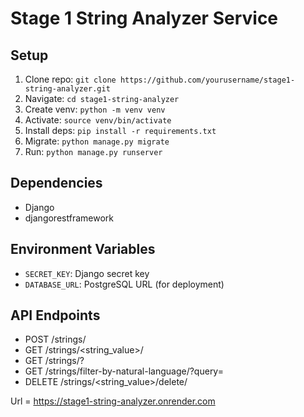 # Stage 1 String Analyzer Service

## Setup
1. Clone repo: `git clone https://github.com/yourusername/stage1-string-analyzer.git`
2. Navigate: `cd stage1-string-analyzer`
3. Create venv: `python -m venv venv`
4. Activate: `source venv/bin/activate`
5. Install deps: `pip install -r requirements.txt`
6. Migrate: `python manage.py migrate`
7. Run: `python manage.py runserver`

## Dependencies
- Django
- djangorestframework

## Environment Variables
- `SECRET_KEY`: Django secret key
- `DATABASE_URL`: PostgreSQL URL (for deployment)

## API Endpoints
- POST /strings/
- GET /strings/<string_value>/
- GET /strings/?<filters>
- GET /strings/filter-by-natural-language/?query=<query>
- DELETE /strings/<string_value>/delete/

Url = https://stage1-string-analyzer.onrender.com
